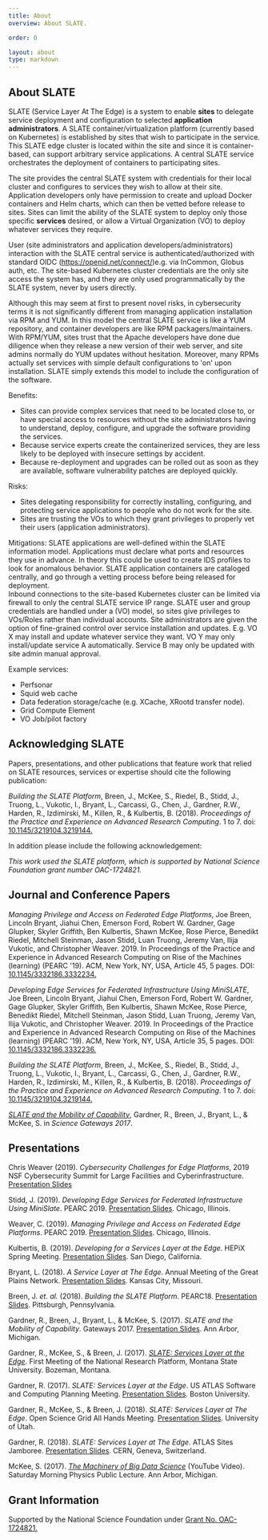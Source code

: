 ```yaml
---
title: About
overview: About SLATE.

order: 0

layout: about
type: markdown
--- 
```

## About SLATE
SLATE (Service Layer At The Edge) is a system to enable **sites** to delegate service deployment and configuration to selected **application administrators**. A SLATE container/virtualization platform (currently based on Kubernetes) is established by sites that wish to participate in the service. This SLATE edge cluster is located within the site and since it is container-based, can support arbitrary service applications. A central SLATE service orchestrates the deployment of containers to participating sites. 

The site provides the central SLATE system with credentials for their local cluster and configures to services they wish to allow at their site. Application developers only have permission to create and upload Docker containers and Helm charts, which can then be vetted before release to sites. Sites can limit the ability of the SLATE system to deploy only those specific **services** desired, or allow a Virtual Organization (VO) to deploy whatever services they require.

User (site administrators and application developers/administrators) interaction with the SLATE central service is authenticated/authorized with standard OIDC (https://openid.net/connect/)e.g. via InCommon, Globus auth, etc. The site-based Kubernetes cluster credentials are the only site access the system has, and they are only used programmatically by the SLATE system, never by users directly. 

Although this may seem at first to present novel risks, in cybersecurity terms it is not significantly different from managing application installation via RPM and YUM. In this model the central SLATE service is like a YUM repository, and container developers are like RPM packagers/maintainers. With RPM/YUM, sites trust that the Apache developers have done due diligence when they release a new version of their web server, and site admins normally do YUM updates without hesitation. Moreover, many RPMs actually set services with simple default configurations to 'on' upon installation. SLATE simply extends this model to include the configuration of the software. 

Benefits:
- Sites can provide complex services that need to be located close to, or have special access to resources without the site administrators having to understand, deploy, configure, and upgrade the software providing the services. 
- Because service experts create the containerized services, they are less likely to be deployed with insecure settings by accident. 
- Because re-deployment and upgrades can be rolled out as soon as they are available, software vulnerability patches are deployed quickly. 

Risks:
- Sites delegating responsibility for correctly installing, configuring, and protecting service applications to people who do not work for the site.
- Sites are trusting the VOs to which they grant privileges to properly vet their users (application administrators). 

Mitigations:
SLATE applications are well-defined within the SLATE information model. Applications must declare what ports and resources they use in advance. In theory this could be used to create IDS profiles to look for anomalous behavior.
SLATE application containers are cataloged centrally, and go through a vetting process before being released for deployment.   
Inbound connections to the site-based Kubernetes cluster can be limited via firewall to only the central SLATE service IP range.
SLATE user and group credentials are handled under a (VO) model, so sites give privileges to VOs/Roles rather than individual accounts. 
Site administrators are given the option of fine-grained control over service installation and updates. E.g. VO X may install and update whatever service they want. VO Y may only install/update service A automatically. Service B may only be updated with site admin manual approval. 

Example services:
- Perfsonar
- Squid web cache
- Data federation storage/cache (e.g. XCache, XRootd transfer node).
- Grid Compute Element
- VO Job/pilot factory

## Acknowledging SLATE

Papers, presentations, and other publications that feature work that relied on SLATE resources, services or expertise should cite the following publication:

<p><i>Building the SLATE Platform</i>, Breen, J., McKee, S., Riedel, B., Stidd, J., Truong, L., Vukotic, I., Bryant, L., Carcassi, G., Chen, J., Gardner, R.W., Harden, R., Izdimirski, M., Killen, R., & Kulbertis, B. (2018). <i>Proceedings of the Practice and Experience on Advanced Research Computing</i>. 1 to 7. doi: <a href="https://dl.acm.org/citation.cfm?doid=3219104.3219144">10.1145/3219104.3219144.</a></p>

In addition please include the following acknowledgement:

<p><i>This work used the SLATE platform, which is supported by National Science Foundation grant number OAC-1724821.</i></p>


## Journal and Conference Papers

<p><i>Managing Privilege and Access on Federated Edge Platforms</i>,  Joe Breen, Lincoln Bryant, Jiahui Chen, Emerson Ford, Robert W. Gardner, Gage Glupker, Skyler Griffith, Ben Kulbertis, Shawn McKee, Rose Pierce, Benedikt Riedel, Mitchell Steinman, Jason Stidd, Luan Truong, Jeremy Van, Ilija Vukotic, and Christopher Weaver. 2019. In Proceedings of the Practice and Experience in Advanced Research Computing on Rise of the Machines (learning) (PEARC '19). ACM, New York, NY, USA, Article 45, 5 pages. DOI: <a href="https://doi.org/10.1145/3332186.3332234">10.1145/3332186.3332234.</a></p>
  
<p><i>Developing Edge Services for Federated Infrastructure Using MiniSLATE</i>,   Joe Breen, Lincoln Bryant, Jiahui Chen, Emerson Ford, Robert W. Gardner, Gage Glupker, Skyler Griffith, Ben Kulbertis, Shawn McKee, Rose Pierce, Benedikt Riedel, Mitchell Steinman, Jason Stidd, Luan Truong, Jeremy Van, Ilija Vukotic, and Christopher Weaver. 2019. In Proceedings of the Practice and Experience in Advanced Research Computing on Rise of the Machines (learning) (PEARC '19). ACM, New York, NY, USA, Article 35, 5 pages. DOI: <a href=" https://doi.org/10.1145/3332186.3332236">10.1145/3332186.3332236.</a></p>

<p><i>Building the SLATE Platform</i>, Breen, J., McKee, S., Riedel, B., Stidd, J., Truong, L., Vukotic, I., Bryant, L., Carcassi, G., Chen, J., Gardner, R.W., Harden, R., Izdimirski, M., Killen, R., & Kulbertis, B. (2018). <i>Proceedings of the Practice and Experience on Advanced Research Computing</i>. 1 to 7. doi: <a href="https://dl.acm.org/citation.cfm?doid=3219104.3219144">10.1145/3219104.3219144.</a></p>

<p><i><a href="https://drive.google.com/file/d/0BzgiYUsbrz2TWHkzNzBlbzJyXzg/view?usp=sharing">SLATE and the Mobility of Capability</a></i>, Gardner, R., Breen, J., Bryant, L., & McKee, S. in <i>Science Gateways 2017</i>.</p>

## Presentations

<p>Chris Weaver (2019). <i>Cybersecurity Challenges for Edge Platforms</i>, 2019 NSF Cybersecurity Summit for Large Facilities and Cyberinfrastructure. <a href="https://docs.google.com/presentation/d/1zwIA5sejgVV8CuMRXWlvHnUGwhE4gyJYpJORIk7BNSo/edit?usp=sharing">Presentation Slides</a></p>

<p>Stidd, J. (2019). <i>Developing Edge Services for Federated Infrastructure Using MiniSlate</i>. PEARC 2019. <a href="https://docs.google.com/presentation/d/1lnbUeYe5fJgJmNFg3mKCqKkPSHGZAcaj_JsvwCvl4UI/edit#slide=id.g5df5dac487_0_0">Presentation Slides</a>. Chicago, Illinois.</p>

<p>Weaver, C. (2019). <i>Managing Privilege and Access on Federated Edge Platforms</i>. PEARC 2019. <a href="https://docs.google.com/presentation/d/1QkOjaj5X1vS3-OZ4VTDYSyt5hCFc8KP4FO7EBWxfKQk/edit#slide=id.p">Presentation Slides</a>. Chicago, Illinois.</p>

<p>Kulbertis, B. (2019). <i>Developing for a Services Layer at the Edge</i>. HEPiX Spring Meeting. <a href="https://docs.google.com/presentation/d/1MVUSRqvXkdcyMlXfqQX-QJGUUtpKr0A3W26mN8JbFEQ/">Presentation Slides</a>. San Diego, California.</p>

<p>Bryant, L. (2018). <i>A Service Layer at The Edge</i>. Annual Meeting of the Great Plains Network. <a href="https://docs.google.com/presentation/d/1f-zNlxWe0eZJM6zDGurcjAK5fKuxt_RRLP73u1rGpN0/edit#slide=id.p">Presentation Slides</a>. Kansas City, Missouri.</p>

<p>Breen, J. <i>et. al.</i> (2018). <i>Building the SLATE Platform</i>. PEARC18. <a href="https://docs.google.com/presentation/d/13F7BmDZkHi8K2LK_sbRJ8L-Ud-ieE0UbOnJumYLl6oU/edit?usp=sharing">Presentation Slides</a>. Pittsburgh, Pennsylvania.</p>

<p>Gardner, R., Breen, J., Bryant, L., & McKee, S. (2017). <i>SLATE and the Mobility of Capability</i>. Gateways 2017. <a href="https://docs.google.com/presentation/d/1VByoCc1OY-g5Ru1NB7--yX-SGLOTgoNF2rXLEekFdoA/edit?usp=sharing">Presentation Slides</a>. Ann Arbor, Michigan.</p>

<p>Gardner, R., McKee, S., & Breen, J. (2017). <i><a href="https://prp.ucsd.edu/presentations/nrp/S1.5%20Gardner_SLATE%20for%20NRP.pdf/at_download/file">SLATE: Services Layer at the Edge</a></i>. First Meeting of the National Research Platform, Montana State University. Bozeman, Montana.</p>

<p>Gardner, R. (2017). <i>SLATE: Services Layer at the Edge</i>. US ATLAS Software and Computing Planning Meeting. <a href="https://docs.google.com/presentation/d/1s24-P8tmpfJoYl4VyFr4KzuPczgms_LJFSQONut6Ngk/edit?usp=sharing">Presentation Slides</a>. Boston University.</p>

<p>Gardner, R., McKee, S., & Breen, J. (2018). <i>SLATE: Services Layer at The Edge</i>. Open Science Grid All Hands Meeting. <a href="https://indico.fnal.gov/event/15344/session/11/contribution/20/material/slides/0.link">Presentation Slides</a>. University of Utah.</p>

<p>Gardner, R. (2018). <i>SLATE: Services Layer at The Edge</i>. ATLAS Sites Jamboree. <a href="https://indico.cern.ch/event/692124/contributions/2899900/attachments/1612269/2561495/SLATE_for_ATLAS_Sites_Jamboree.pdf">Presentation Slides</a>. CERN, Geneva, Switzerland.</p>

<p>McKee, S. (2017). <i><a href="https://youtu.be/yPUNcStouj0">The Machinery of Big Data Science</a></i> (YouTube Video). Saturday Morning Physics Public Lecture. Ann Arbor, Michigan.</p>

## Grant Information

Supported by the National Science Foundation under [Grant No. OAC-1724821.](https://www.nsf.gov/awardsearch/showAward?AWD_ID=1724821&HistoricalAwards=false)

